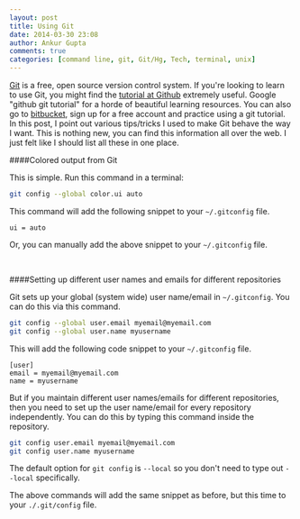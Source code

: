 ```yaml
---
layout: post
title: Using Git
date: 2014-03-30 23:08
author: Ankur Gupta
comments: true
categories: [command line, git, Git/Hg, Tech, terminal, unix]
---
```

[Git](http://git-scm.com/) is a free, open source version control system. If you're
looking to learn to use Git, you might find the [tutorial at Github](https://try.github.io)
extremely useful. Google "github git tutorial" for a horde of beautiful learning resources.
You can also go to [bitbucket](http://bitbucket.org), sign up for a free account and
practice using a git tutorial. In this post, I point out various tips/tricks I used
to make Git behave the way I want. This is nothing new, you can find this information
all over the web. I just felt like I should list all these in one place.


####Colored output from Git

This is simple. Run this command in a terminal:

```bash
git config --global color.ui auto
```

This command will add the following snippet to your `~/.gitconfig` file.

```
ui = auto
```

Or, you can manually add the above snippet to your `~/.gitconfig` file.

<br/>

####Setting up different user names and emails for different repositories

Git sets up your global (system wide) user name/email in `~/.gitconfig`.
You can do this via this command.

```bash
git config --global user.email myemail@myemail.com
git config --global user.name myusername
```

This will add the following code snippet to your `~/.gitconfig` file.

```
[user]
email = myemail@myemail.com
name = myusername
```

But if you maintain different user names/emails for different repositories,
then you need to set up the user name/email for every repository independently.
You can do this by typing this command inside the repository.

```bash
git config user.email myemail@myemail.com
git config user.name myusername
```

The default option for `git config` is `--local` so you don't need to
type out `--local` specifically.

The above commands will add the same snippet as before, but this time to
your `./.git/config` file.




</li>



</ol>
